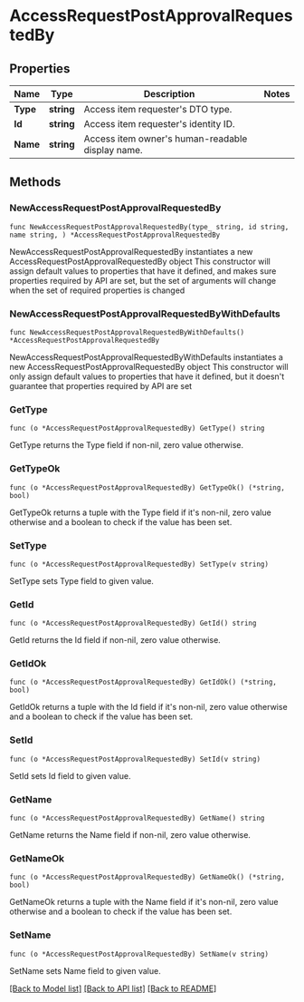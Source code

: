 # AccessRequestPostApprovalRequestedBy

## Properties

Name | Type | Description | Notes
------------ | ------------- | ------------- | -------------
**Type** | **string** | Access item requester&#39;s DTO type. | 
**Id** | **string** | Access item requester&#39;s identity ID. | 
**Name** | **string** | Access item owner&#39;s human-readable display name. | 

## Methods

### NewAccessRequestPostApprovalRequestedBy

`func NewAccessRequestPostApprovalRequestedBy(type_ string, id string, name string, ) *AccessRequestPostApprovalRequestedBy`

NewAccessRequestPostApprovalRequestedBy instantiates a new AccessRequestPostApprovalRequestedBy object
This constructor will assign default values to properties that have it defined,
and makes sure properties required by API are set, but the set of arguments
will change when the set of required properties is changed

### NewAccessRequestPostApprovalRequestedByWithDefaults

`func NewAccessRequestPostApprovalRequestedByWithDefaults() *AccessRequestPostApprovalRequestedBy`

NewAccessRequestPostApprovalRequestedByWithDefaults instantiates a new AccessRequestPostApprovalRequestedBy object
This constructor will only assign default values to properties that have it defined,
but it doesn't guarantee that properties required by API are set

### GetType

`func (o *AccessRequestPostApprovalRequestedBy) GetType() string`

GetType returns the Type field if non-nil, zero value otherwise.

### GetTypeOk

`func (o *AccessRequestPostApprovalRequestedBy) GetTypeOk() (*string, bool)`

GetTypeOk returns a tuple with the Type field if it's non-nil, zero value otherwise
and a boolean to check if the value has been set.

### SetType

`func (o *AccessRequestPostApprovalRequestedBy) SetType(v string)`

SetType sets Type field to given value.


### GetId

`func (o *AccessRequestPostApprovalRequestedBy) GetId() string`

GetId returns the Id field if non-nil, zero value otherwise.

### GetIdOk

`func (o *AccessRequestPostApprovalRequestedBy) GetIdOk() (*string, bool)`

GetIdOk returns a tuple with the Id field if it's non-nil, zero value otherwise
and a boolean to check if the value has been set.

### SetId

`func (o *AccessRequestPostApprovalRequestedBy) SetId(v string)`

SetId sets Id field to given value.


### GetName

`func (o *AccessRequestPostApprovalRequestedBy) GetName() string`

GetName returns the Name field if non-nil, zero value otherwise.

### GetNameOk

`func (o *AccessRequestPostApprovalRequestedBy) GetNameOk() (*string, bool)`

GetNameOk returns a tuple with the Name field if it's non-nil, zero value otherwise
and a boolean to check if the value has been set.

### SetName

`func (o *AccessRequestPostApprovalRequestedBy) SetName(v string)`

SetName sets Name field to given value.



[[Back to Model list]](../README.md#documentation-for-models) [[Back to API list]](../README.md#documentation-for-api-endpoints) [[Back to README]](../README.md)


